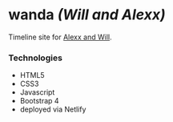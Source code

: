 # wanda _(Will and Alexx)_
Timeline site for [Alexx and Will](https://www.alexxandwill.us).

### Technologies
* HTML5
* CSS3
* Javascript
* Bootstrap 4
* deployed via Netlify
